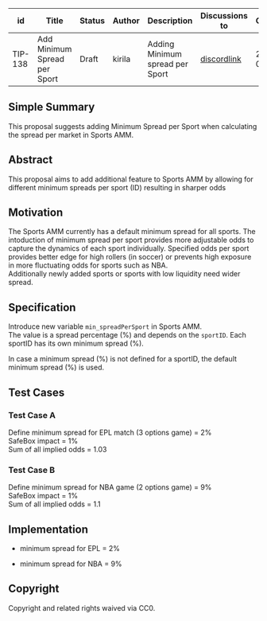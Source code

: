 | id    | Title | Status      | Author  | Description | Discussions to | Created    |
| ----- | ----- | ----------- | ------- | ----------- | -------------- | ---------- |
| TIP-138 | Add Minimum Spread per Sport | Draft | kirila | Adding Minimum spread per Sport | [discordlink ](https://discord.gg/thales)   | 2023-04-23 |

## Simple Summary

This proposal suggests adding Minimum Spread per Sport when calculating the spread per market in Sports AMM.

## Abstract

This proposal aims to add additional feature to Sports AMM by allowing for different minimum spreads per sport (ID) resulting in sharper odds

## Motivation

The Sports AMM currently has a default minimum spread for all sports. The intoduction of minimum spread per sport provides more adjustable odds to capture the dynamics of each sport individually. 
Specified odds per sport provides better edge for high rollers (in soccer) or prevents high exposure in more fluctuating odds for sports such as NBA.  
Additionally newly added sports or sports with low liquidity need wider spread. 

## Specification

Introduce new variable `min_spreadPerSport` in Sports AMM.  
The value is a spread percentage (%) and depends on the `sportID`.
Each sportID has its own minimum spread (%).

In case a minimum spread (%) is not defined for a sportID, the default minimum spread (%) is used.

## Test Cases

### Test Case A

Define minimum spread for EPL match (3 options game) = 2%  
SafeBox impact = 1%  
Sum of all implied odds = 1.03

### Test Case B

Define minimum spread for NBA game (2 options game) = 9%  
SafeBox impact = 1%  
Sum of all implied odds = 1.1


## Implementation

- minimum spread for EPL = 2%

- minimum spread for NBA = 9%

## Copyright

Copyright and related rights waived via CC0.
